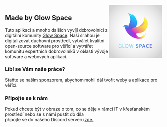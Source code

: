 <img alt="" width="170" src="https://raw.githubusercontent.com/glowspace/readmes/main/img/glow_space-logo.png" align="right">

## Made by Glow Space

Tuto aplikaci a mnoho dalších vyvíjí dobrovolníci
z digitální komunity [Glow Space](https://glowspace.cz). 
Naší snahou je digitalizovat duchovní prostředí, vytvářet kvalitní open-source software pro věřící
a vytvářet komunitu expertních dobrovolníků v oblasti vývoje software a webových aplikací.

### Líbí se Vám naše práce?
Staňte se naším sponzorem, abychom mohli dál tvořit weby a aplikace pro věřící.


### Připojte se k nám
Pokud chcete být v obraze o tom, co se děje v rámci IT v křesťanském prostředí nebo se s námi pustit do díla, <br>připojte se do našeho Discord serveru [zde.](https://glowspace.cz)

